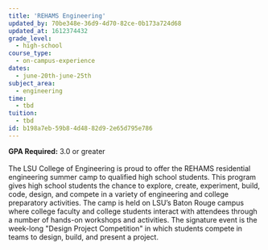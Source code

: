 ```yaml
---
title: 'REHAMS Engineering'
updated_by: 70be348e-36d9-4d70-82ce-0b173a724d68
updated_at: 1612374432
grade_level:
  - high-school
course_type:
  - on-campus-experience
dates:
  - june-20th-june-25th
subject_area:
  - engineering
time:
  - tbd
tuition:
  - tbd
id: b198a7eb-59b8-4d48-82d9-2e65d795e786
---
```

<b>GPA Required:</b> 3.0 or greater<br><br>
The LSU College of Engineering is proud to offer the REHAMS residential engineering summer camp to qualified high school students. This program gives high school students the chance to explore, create, experiment, build, code, design, and compete in a variety of engineering and college preparatory activities. The camp is held on LSU’s Baton Rouge campus where college faculty and college students interact with attendees through a number of hands-on workshops and activities. The signature event is the week-long "Design Project Competition" in which students compete in teams to design, build, and present a project.